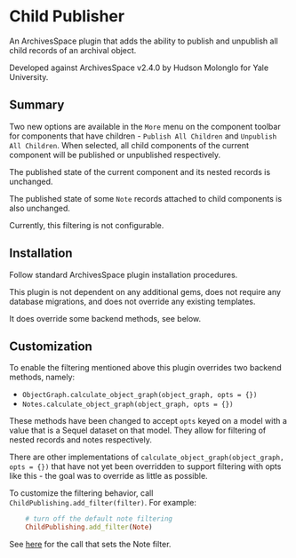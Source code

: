# Child Publisher

An ArchivesSpace plugin that adds the ability to publish and unpublish all child records of an archival object.

Developed against ArchivesSpace v2.4.0 by Hudson Molonglo for Yale University.


## Summary

Two new options are available in the `More` menu on the component toolbar for components that have children - `Publish All Children` and `Unpublish All Children`. When selected, all child components of the current component will be published or unpublished respectively.

The published state of the current component and its nested records is unchanged.

The published state of some `Note` records attached to child components is also unchanged.

Currently, this filtering is not configurable.


## Installation

Follow standard ArchivesSpace plugin installation procedures.

This plugin is not dependent on any additional gems, does not require any database migrations, and does not override any existing templates.

It does override some backend methods, see below.


## Customization

To enable the filtering mentioned above this plugin overrides two backend methods, namely:

  - `ObjectGraph.calculate_object_graph(object_graph, opts = {})`
  - `Notes.calculate_object_graph(object_graph, opts = {})`

These methods have been changed to accept `opts` keyed on a model with a value that is a Sequel dataset on that model. They allow for filtering of nested records and notes respectively.

There are other implementations of `calculate_object_graph(object_graph, opts = {})` that have not yet been overridden to support filtering with opts like this - the goal was to override as little as possible.

To customize the filtering behavior, call `ChildPublishing.add_filter(filter)`. For example:

```ruby
    # turn off the default note filtering
    ChildPublishing.add_filter(Note)
```

See [here](https://github.com/hudmol/child_publisher/blob/master/backend/plugin_init.rb) for the call that sets the Note filter.

